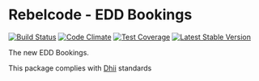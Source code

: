 # Rebelcode - EDD Bookings

[![Build Status](https://travis-ci.org/rebelcode/edd-bookings.svg?branch=master)](https://travis-ci.org/rebelcode/edd-bookings)
[![Code Climate](https://codeclimate.com/github/rebelcode/edd-bookings/badges/gpa.svg)](https://codeclimate.com/github/rebelcode/edd-bookings)
[![Test Coverage](https://codeclimate.com/github/rebelcode/edd-bookings/badges/coverage.svg)](https://codeclimate.com/github/rebelcode/edd-bookings/coverage)
[![Latest Stable Version](https://poser.pugx.org/rebelcode/edd-bookings/version)](https://packagist.org/packages/rebelcode/edd-bookings)

The new EDD Bookings.

This package complies with [Dhii] standards

[Dhii]: https://github.com/Dhii/dhii
